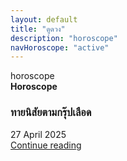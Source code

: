 ```yaml
---
layout: default
title: "ดูดวง"
description: "horoscope"
navHoroscope: "active"
---
```

<div class="col-md-12 mb-2">horoscope</div>
<div class="col-md-6 mt-2">
    <div class="row g-0 border rounded overflow-hidden flex-md-row mb-4 shadow-sm h-md-250 position-relative h-100">
        <div class="col p-4 d-flex flex-column position-static">
            <strong class="d-inline-block mb-2 text-primary-emphasis">Horoscope</strong>
            <h3 class="mb-0">ทายนิสัยตามกรุ๊ปเลือด</h3>
            <div class="mb-1 text-body-secondary">27 April 2025</div>
            <!-- <p class="card-text mb-auto">ก่อนที่คุณจะเริ่มลงทุนในหุ้นไทย คุณควรเข้าใจพื้นฐานการลงทุนในหุ้น.</p> -->
            <a href="/horoscope/blood-group" class="icon-link gap-1 icon-link-hover stretched-link">
                Continue reading
            </a>
        </div>
    </div>
</div>